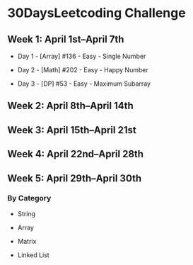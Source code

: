 # 30DaysLeetcoding Challenge

## Week 1: April 1st–April 7th

* Day 1 - [Array] #136 - Easy - Single Number

* Day 2 - [Math] #202 - Easy - Happy Number

* Day 3 - [DP] #53 - Easy - Maximum Subarray

## Week 2: April 8th–April 14th

## Week 3: April 15th–April 21st

## Week 4: April 22nd–April 28th

## Week 5: April 29th–April 30th




### By Category

* String

* Array

* Matrix

* Linked List
